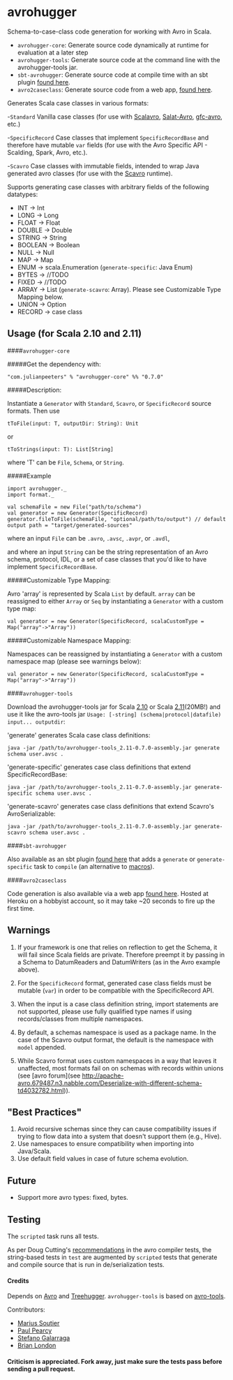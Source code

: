 # avrohugger
Schema-to-case-class code generation for working with Avro in Scala.

* `avrohugger-core`: Generate source code dynamically at runtime for evaluation at a later step
* `avrohugger-tools`: Generate source code at the command line with the avrohugger-tools jar.
* `sbt-avrohugger`: Generate source code at compile time with an sbt plugin [found here](https://github.com/julianpeeters/sbt-avrohugger).
* `avro2caseclass`: Generate source code from a web app, [found here](https://github.com/julianpeeters/avro2caseclass).

Generates Scala case classes in various formats:

-`Standard` Vanilla case classes (for use with [Scalavro](https://github.com/GenslerAppsPod/scalavro), [Salat-Avro](https://github.com/julianpeeters/salat-avro), [gfc-avro](https://github.com/gilt/gfc-avro), etc.)

-`SpecificRecord` Case classes that implement `SpecificRecordBase` and therefore have mutable `var` fields (for use with the Avro Specific API - Scalding, Spark, Avro, etc.).

-`Scavro` Case classes with immutable fields, intended to wrap Java generated avro classes (for use with the [Scavro](https://github.com/oysterbooks/scavro) runtime).

Supports generating case classes with arbitrary fields of the following datatypes:


* INT -> Int
* LONG -> Long
* FLOAT -> Float
* DOUBLE -> Double
* STRING -> String
* BOOLEAN -> Boolean
* NULL -> Null
* MAP -> Map
* ENUM -> scala.Enumeration (`generate-specific`: Java Enum)
* BYTES -> //TODO
* FIXED -> //TODO
* ARRAY -> List (`generate-scavro`: Array). Please see Customizable Type Mapping below.
* UNION -> Option
* RECORD -> case class



## Usage (for Scala 2.10 and 2.11)


####`avrohugger-core`

#####Get the dependency with:

    "com.julianpeeters" % "avrohugger-core" %% "0.7.0"


#####Description:

Instantiate a `Generator` with `Standard`, `Scavro`, or `SpecificRecord` source formats. Then use


`tToFile(input: T, outputDir: String): Unit`


or


`tToStrings(input: T): List[String]`


where 'T' can be `File`, `Schema`, or `String`.

#####Example



    import avrohugger._
    import format._

    val schemaFile = new File("path/to/schema")
    val generator = new Generator(SpecificRecord)
    generator.fileToFile(schemaFile, "optional/path/to/output") // default output path = "target/generated-sources"


where an input `File` can be `.avro`, `.avsc`, `.avpr`, or `.avdl`,


and where an input `String` can be the string representation of an Avro schema, protocol, IDL, or a set of case classes that you'd like to have implement `SpecificRecordBase`.


#####Customizable Type Mapping: 

Avro 'array' is represented by Scala `List` by default. `array` can be reassigned to either `Array` or `Seq` by instantiating a `Generator` with a custom type map:


    val generator = new Generator(SpecificRecord, scalaCustomType = Map("array"->"Array"))


#####Customizable Namespace Mapping: 

Namespaces can be reassigned by instantiating a `Generator` with a custom namespace map (please see warnings below):


    val generator = new Generator(SpecificRecord, scalaCustomType = Map("array"->"Array"))   

####`avrohugger-tools`


Download the avrohugger-tools jar for Scala [2.10](https://search.maven.org/remotecontent?filepath=com/julianpeeters/avrohugger-tools_2.10/0.7.0/avrohugger-tools_2.10-0.7.0-assembly.jar) or Scala [2.11](https://search.maven.org/remotecontent?filepath=com/julianpeeters/avrohugger-tools_2.11/0.7.0/avrohugger-tools_2.11-0.7.0-assembly.jar)(20MB!) and use it like the avro-tools jar `Usage: [-string] (schema|protocol|datafile) input... outputdir`:


'generate' generates Scala case class definitions:

`java -jar /path/to/avrohugger-tools_2.11-0.7.0-assembly.jar generate schema user.avsc . `


'generate-specific' generates case class definitions that extend SpecificRecordBase:

`java -jar /path/to/avrohugger-tools_2.11-0.7.0-assembly.jar generate-specific schema user.avsc . `


'generate-scavro' generates case class definitions that extend Scavro's AvroSerializable:

`java -jar /path/to/avrohugger-tools_2.11-0.7.0-assembly.jar generate-scavro schema user.avsc . `

####`sbt-avrohugger`

Also available as an sbt plugin [found here](https://github.com/julianpeeters/sbt-avrohugger) that adds a `generate` or `generate-specific` task to `compile` (an alternative to [macros](https://github.com/julianpeeters/avro-scala-macro-annotations)).


####`avro2caseclass`

Code generation is also available via a web app [found here](https://github.com/julianpeeters/avro2caseclass). Hosted at Heroku on a hobbyist account, so it may take ~20 seconds to fire up the first time.


## Warnings

1) If your framework is one that relies on reflection to get the Schema, it will fail since Scala fields are private. Therefore preempt it by passing in a Schema to DatumReaders and DatumWriters (as in the Avro example above).

2) For the `SpecificRecord` format, generated case class fields must be mutable (`var`) in order to be compatible with the SpecificRecord API.

3) When the input is a case class definition string, import statements are not supported, please use fully qualified type names if using records/classes from multiple namespaces.

4) By default, a schemas namespace is used as a package name. In the case of the Scavro output format, the default is the namespace with `model` appended. 

5) While Scavro format uses custom namespaces in a way that leaves it unaffected, most formats fail on on schemas with records within unions (see [avro forum](see http://apache-avro.679487.n3.nabble.com/Deserialize-with-different-schema-td4032782.html)).


## "Best Practices"

1) Avoid recursive schemas since they can cause compatibility issues if trying to flow data into a system that doesn't support them (e.g., Hive).
2) Use namespaces to ensure compatibility when importing into Java/Scala.
3) Use default field values in case of future schema evolution.


## Future

* Support more avro types: fixed, bytes.

## Testing

The `scripted` task runs all tests.

As per Doug Cutting's [recommendations](https://github.com/apache/avro/blob/trunk/lang/java/tools/src/test/java/org/apache/avro/tool/TestSpecificCompilerTool.java#L130) in the avro compiler tests, the string-based tests in `test` are augmented by `scripted` tests that generate and compile source that is run in de/serialization tests.


#### Credits
Depends on [Avro](https://github.com/apache/avro) and [Treehugger](https://github.com/eed3si9n/treehugger). `avrohugger-tools` is based on [avro-tools](http://avro.apache.org/docs/1.7.7/gettingstartedjava.html#Serializing+and+deserializing+with+code+generation).


Contributors:
- [Marius Soutier](https://github.com/mariussoutier)
- [Paul Pearcy](https://github.com/ppearcy)
- [Stefano Galarraga](https://github.com/galarragas)
- [Brian London](https://github.com/BrianLondon)


#### Criticism is appreciated. Fork away, just make sure the tests pass before sending a pull request.
